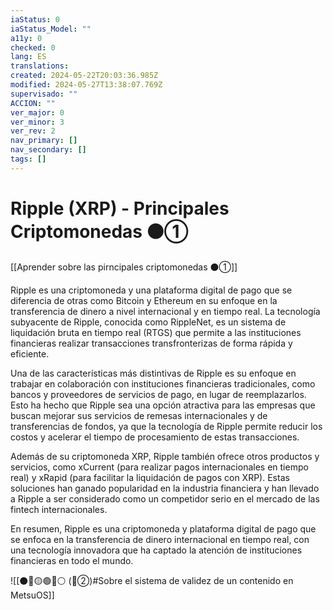 ```yaml
---
iaStatus: 0
iaStatus_Model: ""
a11y: 0
checked: 0
lang: ES
translations: 
created: 2024-05-22T20:03:36.985Z
modified: 2024-05-27T13:38:07.769Z
supervisado: ""
ACCION: ""
ver_major: 0
ver_minor: 3
ver_rev: 2
nav_primary: []
nav_secondary: []
tags: []
---
```

# Ripple (XRP) - Principales Criptomonedas ⚫①

[[Aprender sobre las pirncipales criptomonedas ⚫①]]

Ripple es una criptomoneda y una plataforma digital de pago que se diferencia de otras como Bitcoin y Ethereum en su enfoque en la transferencia de dinero a nivel internacional y en tiempo real. La tecnología subyacente de Ripple, conocida como RippleNet, es un sistema de liquidación bruta en tiempo real (RTGS) que permite a las instituciones financieras realizar transacciones transfronterizas de forma rápida y eficiente.

Una de las características más distintivas de Ripple es su enfoque en trabajar en colaboración con instituciones financieras tradicionales, como bancos y proveedores de servicios de pago, en lugar de reemplazarlos. Esto ha hecho que Ripple sea una opción atractiva para las empresas que buscan mejorar sus servicios de remesas internacionales y de transferencias de fondos, ya que la tecnología de Ripple permite reducir los costos y acelerar el tiempo de procesamiento de estas transacciones.

Además de su criptomoneda XRP, Ripple también ofrece otros productos y servicios, como xCurrent (para realizar pagos internacionales en tiempo real) y xRapid (para facilitar la liquidación de pagos con XRP). Estas soluciones han ganado popularidad en la industria financiera y han llevado a Ripple a ser considerado como un competidor serio en el mercado de las fintech internacionales.

En resumen, Ripple es una criptomoneda y plataforma digital de pago que se enfoca en la transferencia de dinero internacional en tiempo real, con una tecnología innovadora que ha captado la atención de instituciones financieras en todo el mundo.


![[⚫🔴🟡🟢🔵⚪ (🔴②)#Sobre el sistema de validez de un contenido en MetsuOS]]